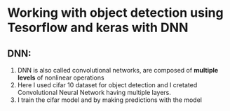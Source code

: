 # Working with object detection using Tesorflow and keras with DNN
## DNN:
1. DNN is also called convolutional networks, are composed of **multiple levels** of nonlinear operations
2. Here I used cifar 10 dataset for object detection and I cretated Convolutional Neural Network having multiple layers.
3. I train the cifar model and by making predictions with the model
